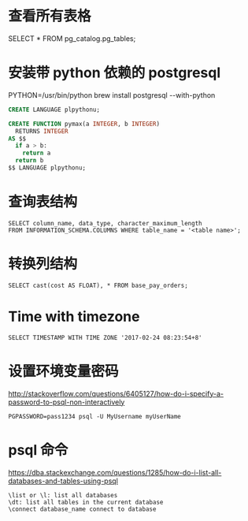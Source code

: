# 查看所有表格
SELECT * FROM pg_catalog.pg_tables;

# 安装带 python 依赖的 postgresql

PYTHON=/usr/bin/python brew install postgresql --with-python

```sql
CREATE LANGUAGE plpythonu;

CREATE FUNCTION pymax(a INTEGER, b INTEGER)
  RETURNS INTEGER
AS $$
  if a > b:
    return a
  return b
$$ LANGUAGE plpythonu;
```

# 查询表结构

```
SELECT column_name, data_type, character_maximum_length
FROM INFORMATION_SCHEMA.COLUMNS WHERE table_name = '<table name>';
```

# 转换列结构
`SELECT cast(cost AS FLOAT), * FROM base_pay_orders;`

# Time with timezone
`SELECT TIMESTAMP WITH TIME ZONE '2017-02-24 08:23:54+8'`

# 设置环境变量密码

http://stackoverflow.com/questions/6405127/how-do-i-specify-a-password-to-psql-non-interactively

`PGPASSWORD=pass1234 psql -U MyUsername myUserName`

# psql 命令
https://dba.stackexchange.com/questions/1285/how-do-i-list-all-databases-and-tables-using-psql
```
\list or \l: list all databases
\dt: list all tables in the current database
\connect database_name connect to database
```
